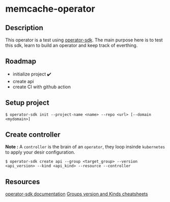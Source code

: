 # memcache-operator

## Description

This operator is a test using [operator-sdk](https://sdk.operatorframework.io/docs/). The main purpose here is to test this sdk, learn to build an operator and keep track of everthing.

## Roadmap
* initialize project :heavy_check_mark:
* create api
* create CI with github action

## Setup project

```
$ operator-sdk init --project-name <name> --repo <url> [--domain <mydomain>]
```


## Create controller
**Note :** A `controller` is the brain of an `operator`, they loop insinde `kubernetes` to apply your desir configuration.

```
$ operator-sdk create api --group <target_group> --version <api_version> --kind <api_kind> --resource --controller
```


## Resources
[operator-sdk documentation](https://sdk.operatorframework.io/docs/)
[Groups version and Kinds cheatsheets](https://book.kubebuilder.io/cronjob-tutorial/gvks.html)
